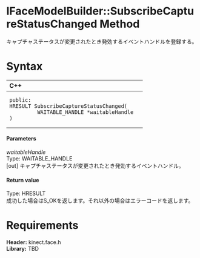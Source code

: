 IFaceModelBuilder::SubscribeCaptureStatusChanged Method  
=======================================================  

キャプチャステータスが変更されたとき発効するイベントハンドルを登録する。 <span id="syntaxSection"></span>

Syntax  
======  

<table>
<colgroup>
<col width="100%" />
</colgroup>
<thead>
<tr class="header">
<th align="left">C++</th>
</tr>
</thead>
<tbody>
<tr class="odd">
<td align="left"><pre><code>public:  
HRESULT SubscribeCaptureStatusChanged(  
         WAITABLE_HANDLE *waitableHandle  
)</code></pre></td>
</tr>
</tbody>
</table>

<span id="ID4EG"></span>
#### Parameters  

*waitableHandle*    
Type: WAITABLE\_HANDLE  
[out] キャプチャステータスが変更されたとき発効するイベントハンドル。  

<span id="ID4EP"></span>
#### Return value  

Type: HRESULT  
成功した場合はS\_OKを返します。それ以外の場合はエラーコードを返します。  

<span id="requirements"></span>

Requirements  
============  

**Header:** kinect.face.h  
**Library:** TBD  



<!--Please do not edit the data in the comment block below.-->
<!--
TOCTitle : SubscribeCaptureStatusChanged Method
RLTitle : IFaceModelBuilder::SubscribeCaptureStatusChanged Method
KeywordK : SubscribeCaptureStatusChanged method
KeywordK : IFaceModelBuilder::SubscribeCaptureStatusChanged method
KeywordF : IFaceModelBuilder::SubscribeCaptureStatusChanged
KeywordF : SubscribeCaptureStatusChanged
KeywordF : Microsoft.Kinect.face.IFaceModelBuilder.SubscribeCaptureStatusChanged(WAITABLE_HANDLE@)
KeywordA : M:Microsoft.Kinect.face.IFaceModelBuilder.SubscribeCaptureStatusChanged(WAITABLE_HANDLE@)
AssetID : M:Microsoft.Kinect.face.IFaceModelBuilder.SubscribeCaptureStatusChanged(WAITABLE_HANDLE@)
Locale : en-us
CommunityContent : 1
APIType : Managed
APILocation : 
APIName : Microsoft.Kinect.face.IFaceModelBuilder::SubscribeCaptureStatusChanged
TargetOS : Windows
TopicType : kbSyntax
DevLang : C++
DocSet : K4Wv2
ProjType : K4Wv2Proj
Technology : Kinect for Windows
Product : Kinect for Windows SDK v2
productversion : 20
-->
